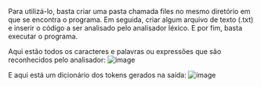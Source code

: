 Para utilizá-lo, basta criar uma pasta chamada files no mesmo diretório em que se encontra o programa. Em seguida, criar algum arquivo de texto (.txt) e inserir o código a ser analisado pelo analisador léxico. E por fim, basta executar o programa.

Aqui estão todos os caracteres e palavras ou expressões que são reconhecidos pelo analisador:
![image](https://github.com/luanbsc/Analisador-lexico/assets/113149444/589d34f2-0dc7-4207-9d4a-1896b70fd110)

E aqui está um dicionário dos tokens gerados na saída:
![image](https://github.com/luanbsc/Analisador-lexico/assets/113149444/dad96b08-9183-4505-8738-6d392fd9811f)
